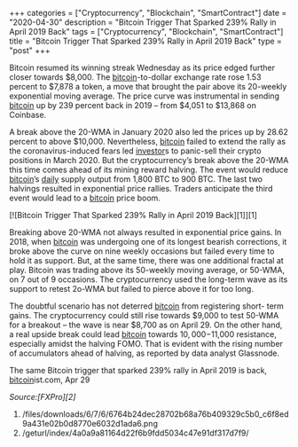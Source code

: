 +++
categories = ["Cryptocurrency", "Blockchain", "SmartContract"]
date = "2020-04-30"
description = "Bitcoin Trigger That Sparked 239% Rally in April 2019 Back"
tags = ["Cryptocurrency", "Blockchain", "SmartContract"]
title = "Bitcoin Trigger That Sparked 239% Rally in April 2019 Back"
type = "post"
+++

Bitcoin resumed its winning streak Wednesday as its price edged further
closer towards $8,000. The [bitcoin](https://www.letsplayfx.com/blog/forex-for-bitcoin/)-to-dollar exchange rate rose 1.53
percent to $7,878 a token, a move that brought the pair above its
20-weekly exponential moving average. The price curve was instrumental
in sending [bitcoin](https://www.letsplayfx.com/blog/forex-for-bitcoin/) up by 239 percent back in 2019 – from $4,051 to
$13,868 on Coinbase.

A break above the 20-WMA in January 2020 also led the prices up by 28.62
percent to above $10,000. Nevertheless, [bitcoin](https://www.letsplayfx.com/blog/forex-for-bitcoin/) failed to extend the
rally as the coronavirus-induced fears led [investor](https://www.fintechee.com/tutorial-for-forex-trading/investor-mode/)s to panic-sell their
crypto positions in March 2020. But the cryptocurrency’s break above the
20-WMA this time comes ahead of its mining reward halving. The event
would reduce [bitcoin](https://www.letsplayfx.com/blog/forex-for-bitcoin/)’s [daily](https://www.fintecher.org/2020/03/03/forex-trading-daily-strategy/) supply output from 1,800 BTC to 900 BTC.
The last two halvings resulted in exponential price rallies. Traders
anticipate the third event would lead to a [bitcoin](https://www.letsplayfx.com/blog/forex-for-bitcoin/) price boom.

[![Bitcoin Trigger That Sparked 239% Rally in April 2019 Back][1]][1]

Breaking above 20-WMA not always resulted in exponential price gains. In
2018, when [bitcoin](https://www.letsplayfx.com/blog/forex-for-bitcoin/) was undergoing one of its longest bearish
corrections, it broke above the curve on nine weekly occasions but
failed every time to hold it as support. But, at the same time, there
was one additional fractal at play. Bitcoin was trading above its
50-weekly moving average, or 50-WMA, on 7 out of 9 occasions. The
cryptocurrency used the long-term wave as its support to retest 2o-WMA
but failed to pierce above it for too long.

The doubtful scenario has not deterred [bitcoin](https://www.letsplayfx.com/blog/forex-for-bitcoin/) from registering short-
term gains. The cryptocurrency could still rise towards $9,000 to test
50-WMA for a breakout – the wave is near $8,700 as on April 29. On the
other hand, a real upside break could lead [bitcoin](https://www.letsplayfx.com/blog/forex-for-bitcoin/) towards
$10,000-$11,000 resistance, especially amidst the halving FOMO. That is
evident with the rising number of accumulators ahead of halving, as
reported by data analyst Glassnode.

The same Bitcoin trigger that sparked 239% rally in April 2019 is back,
[bitcoin](https://www.letsplayfx.com/blog/forex-for-bitcoin/)ist.com, Apr 29

_Source:[FXPro][2]_

   1. /files/downloads/6/7/6/6764b24dec28702b68a76b409329c5b0_c6f8ed9a431e02b0d8770e6032d1ada6.png
   2. /geturl/index/4a0a9a81164d22f6b9fdd5034c47e91df317d7f9/